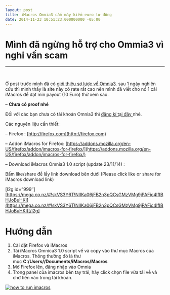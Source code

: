 ```yaml
---
layout: post
title: iMacros Omnia3 cắm máy kiếm euro tự động
date: 2014-11-23 10:51:23.000000000 -05:00
---
```


# <span id="Mnh_ngng_h_tr_cho_Ommia3_v_nghi_vn_scam">Mình đã ngừng hỗ trợ cho Ommia3 vì nghi vấn scam</span>

- - - - - -

 

Ở post trước mình đã có [giới thiệu sơ lược về Omnia3 ](http://khoanguyen.me/omnia3/ "[New Site][Beta] Omnia3 Xem video, upload video kiếm tiền") sau 1 ngày nghiên cứu thì mình thấy là site này có rate rất cao nên mình đã viết cho nó 1 cái iMacros để đạt min payout (10 Euro) thử xem sao.

– **Chưa có proof nhé**

Đối với các bạn chưa có tài khoản Omnia3 thì [đăng kí tại đây ](http://khoanguyen.me/link/omina3)nhé.

Các nguyên liệu cần thiết:

– Firefox : [http://firefox.com](http://firefox.com)

– Addon iMacros for Firefox: [https://addons.mozilla.org/en-US/firefox/addon/imacros-for-firefox/](https://addons.mozilla.org/en-US/firefox/addon/imacros-for-firefox/)

– Download iMacros Omnia3 1.0 script (update 23/11/14) :

Bấm like/share để lấy link download bên dưới (Please click like or share for iMacros download link)

[l2g id=”999″][https://mega.co.nz/#!skVS3Y6T!NIIKa06jFB2n3pQCsGMzVMg9jPAFic4IfIBHJoBuHKI](https://mega.co.nz/#!skVS3Y6T!NIIKa06jFB2n3pQCsGMzVMg9jPAFic4IfIBHJoBuHKI)[/l2g]


# <span id="Hng_dn">Hướng dẫn</span>

1. Cài đặt Firefox và iMacros
2. Tải iMacros Omnica3 1.0 script về và copy vào thư mục Macros của iMacros. Thông thường đó là thư mục **C:/Users/<USER-NAME>/Documents/iMacros/Macros**
3. Mở Firefox lên, đăng nhập vào Omnia
4. Trong panel của imacros bên tay trái, hãy click chọn file vừa tải về và chờ tiền vào trong tài khoản.

[![how to run imacros](http://khoanguyen.me/wp-content/uploads/2015/01/click2dad_ppq7cz.png)](http://khoanguyen.me/wp-content/uploads/2015/01/click2dad_ppq7cz.png)

 


